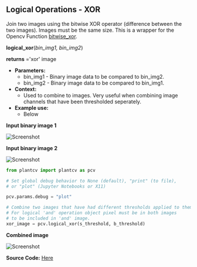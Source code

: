 ## Logical Operations - XOR

Join two images using the bitwise XOR operator (difference between the two images). Images must be the same size. 
This is a wrapper for the Opencv Function [bitwise_xor](https://docs.opencv.org/2.4/modules/core/doc/operations_on_arrays.html#bitwise-xor).  

**logical_xor**(*bin_img1, bin_img2*)

**returns** ='xor' image

- **Parameters:**
    - bin_img1 - Binary image data to be compared to bin_img2.
    - bin_img2 - Binary image data to be compared to bin_img1.
- **Context:**
    - Used to combine to images. Very useful when combining image channels that have been thresholded seperately.
- **Example use:**
    - Below

**Input binary image 1**

![Screenshot](img/documentation_images/logical_xor/19_binary_threshold120_inv.png)

**Input binary image 2**

![Screenshot](img/documentation_images/logical_xor/20_binary_threshold50.png)

```python
from plantcv import plantcv as pcv

# Set global debug behavior to None (default), "print" (to file), 
# or "plot" (Jupyter Notebooks or X11)

pcv.params.debug = "plot"

# Combine two images that have had different thresholds applied to them.
# For logical 'and' operation object pixel must be in both images 
# to be included in 'and' image.
xor_image = pcv.logical_xor(s_threshold, b_threshold)

```

**Combined image**

![Screenshot](img/documentation_images/logical_xor/21_xor_joined.png)

**Source Code:** [Here](https://github.com/danforthcenter/plantcv/blob/main/plantcv/plantcv/logical_xor.py)
